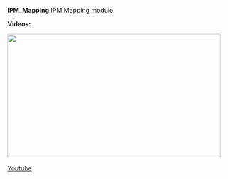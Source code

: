 **IPM_Mapping**
IPM Mapping module

**Videos:**

<p align="left">
  <img src="IPM_Mapping.gif" width = "480" height = "280" />
</p>

[Youtube](https://youtu.be/R944ObljWJw)
